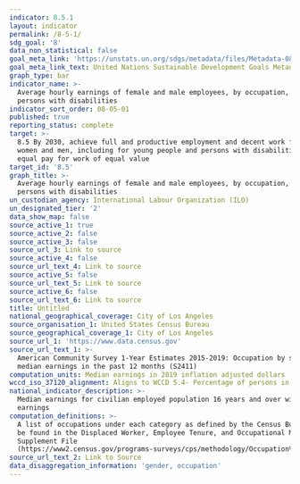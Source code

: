 ```yaml
---
indicator: 8.5.1
layout: indicator
permalink: /8-5-1/
sdg_goal: '8'
data_non_statistical: false
goal_meta_link: 'https://unstats.un.org/sdgs/metadata/files/Metadata-08-05-01.pdf'
goal_meta_link_text: United Nations Sustainable Development Goals Metadata (PDF 317 KB)
graph_type: bar
indicator_name: >-
  Average hourly earnings of female and male employees, by occupation, age and
  persons with disabilities
indicator_sort_order: 08-05-01
published: true
reporting_status: complete
target: >-
  8.5 By 2030, achieve full and productive employment and decent work for all
  women and men, including for young people and persons with disabilities, and
  equal pay for work of equal value
target_id: '8.5'
graph_title: >-
  Average hourly earnings of female and male employees, by occupation, age and
  persons with disabilities
un_custodian_agency: International Labour Organization (ILO)
un_designated_tier: '2'
data_show_map: false
source_active_1: true
source_active_2: false
source_active_3: false
source_url_3: Link to source
source_active_4: false
source_url_text_4: Link to source
source_active_5: false
source_url_text_5: Link to source
source_active_6: false
source_url_text_6: Link to source
title: Untitled
national_geographical_coverage: City of Los Angeles
source_organisation_1: United States Census Bureau
source_geographical_coverage_1: City of Los Angeles
source_url_1: 'https://www.data.census.gov'
source_url_text_1: >-
  American Community Survey 1-Year Estimates 2015-2019: Occupation by sex and
  median earnings in the past 12 months (S2411)
computation_units: Median earnings in 2019 inflation adjusted dollars
wccd_iso_37120_alignment: Aligns to WCCD 5.4- Percentage of persons in full-time employment
national_indicator_description: >-
  Median earnings for civilian employed population 16 years and over with
  earnings
computation_definitions: >-
  A list of occupations under each category as defined by the Census Bureau can
  be found in the Displaced Worker, Employee Tenure, and Occupational Mobility
  Supplement File
  (https://www2.census.gov/programs-surveys/cps/methodology/Occupation%20Codes.pdf)
source_url_text_2: Link to Source
data_disaggregation_information: 'gender, occupation'
---
```

